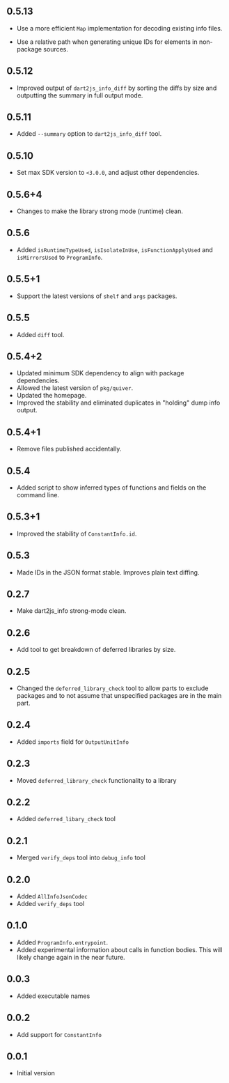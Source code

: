 ## 0.5.13

* Use a more efficient `Map` implementation for decoding existing info files.

* Use a relative path when generating unique IDs for elements in non-package
  sources.

## 0.5.12

* Improved output of `dart2js_info_diff` by sorting the diffs by
  size and outputting the summary in full output mode.

## 0.5.11

* Added `--summary` option to `dart2js_info_diff` tool.

## 0.5.10

* Set max SDK version to `<3.0.0`, and adjust other dependencies.

## 0.5.6+4

- Changes to make the library strong mode (runtime) clean.

## 0.5.6

- Added `isRuntimeTypeUsed`, `isIsolateInUse`, `isFunctionApplyUsed` and `isMirrorsUsed` to
  `ProgramInfo`.

## 0.5.5+1

- Support the latest versions of `shelf` and `args` packages.

## 0.5.5

- Added `diff` tool.

## 0.5.4+2

- Updated minimum SDK dependency to align with package dependencies.
- Allowed the latest version of `pkg/quiver`.
- Updated the homepage.
- Improved the stability and eliminated duplicates in "holding" dump info
  output.

## 0.5.4+1

- Remove files published accidentally.

## 0.5.4

- Added script to show inferred types of functions and fields on the command
  line.

## 0.5.3+1

- Improved the stability of `ConstantInfo.id`.

## 0.5.3

- Made IDs in the JSON format stable. Improves plain text diffing.

## 0.2.7
- Make dart2js_info strong-mode clean.

## 0.2.6
- Add tool to get breakdown of deferred libraries by size.

## 0.2.5
- Changed the `deferred_library_check` tool to allow parts to exclude packages
  and to not assume that unspecified packages are in the main part.

## 0.2.4
- Added `imports` field for `OutputUnitInfo`

## 0.2.3
- Moved `deferred_library_check` functionality to a library

## 0.2.2
- Added `deferred_libary_check` tool

## 0.2.1
- Merged `verify_deps` tool into `debug_info` tool

## 0.2.0
- Added `AllInfoJsonCodec`
- Added `verify_deps` tool

## 0.1.0
- Added `ProgramInfo.entrypoint`.
- Added experimental information about calls in function bodies. This will
  likely change again in the near future.

## 0.0.3
- Added executable names

## 0.0.2
- Add support for `ConstantInfo`

## 0.0.1
- Initial version
